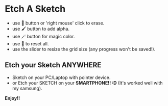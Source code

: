 # Etch A Sketch
- use 🧹 button or 'right mouse' click to erase.
- use 🖌️ button to add alpha.
- use 🪄 button for magic color.
- use 🔁 to reset all.
- use the slider to resize the grid size (any progress won't be saved!).

## Etch your Sketch ANYWHERE
- Sketch on your PC/Laptop with pointer device.
- or Etch your SKETCH on your **SMARTPHONE!! :D** (It's worked well with my samsung).

**Enjoy!!**
